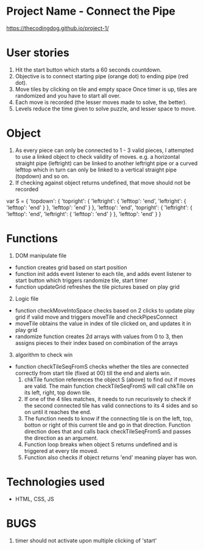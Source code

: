 # Project Name - Connect the Pipe

https://thecodingdog.github.io/project-1/

# User stories
1. Hit the start button which starts a 60 seconds countdown.
2. Objective is to connect starting pipe (orange dot) to ending pipe (red dot).
3. Move tiles by clicking on tile and empty space
Once timer is up, tiles are randomized and you have to start all over.
4. Each move is recorded (the lesser moves made to solve, the better).
5. Levels reduce the time given to solve puzzle, and lesser space to move.

# Object
1. As every piece can only be connected to 1 - 3 valid pieces, I attempted to use a linked object to check validity of moves.
e.g. a horizontal straight pipe (leftright) can be linked to another leftright pipe or a curved lefttop which in turn can only be linked to a vertical straight pipe (topdown) and so on.
2. If checking against object returns undefined, that move should not be recorded

var S = {
  'topdown': {
    'topright': {
      'leftright': {
        'lefttop': 'end',
        'leftright': {
          'lefttop': 'end'
        }
      },
      'lefttop': 'end'
    }
  },
  'lefttop': 'end',
  'topright': {
    'leftright': {
      'lefttop': 'end',
      'leftright': {
        'lefttop': 'end'
      }
    },
    'lefttop': 'end'
  }
}

# Functions
1. DOM manipulate file
- function creates grid based on start position
- function init adds event listener to each tile, and adds event listener to start button which triggers randomize tile, start timer
- function updateGrid refreshes the tile pictures based on play grid

2. Logic file
- function checkMoveIntoSpace checks based on 2 clicks to update play grid if valid move and triggers moveTile and checkPipesConnect
- moveTile obtains the value in index of tile clicked on, and updates it in play grid
- randomize function creates 2d arrays with values from 0 to 3, then assigns pieces to their index based on combination of the arrays

3. algorithm to check win
- function checkTileSeqFromS checks whether the tiles are connected correctly from start tile (fixed at 00) till the end and alerts win.
  1. chkTile function references the object S (above) to find out if moves are valid. The main function checkTileSeqFromS will call chkTile on its left, right, top down tile.
  2. If one of the 4 tiles matches, it needs to run recurisvely to check if the second connected tile has valid connections to its 4 sides and so on until it reaches the end.
  3. The function needs to know if the connecting tile is on the left, top, botton or right of this current tile and go in that direction. Function direction does that and calls back checkTileSeqFromS and passes the direction as an argument.
  4. Function loop breaks when object S returns undefined and is triggered at every tile moved.
  5. Function also checks if object returns 'end' meaning player has won.



# Technologies used
- HTML, CSS, JS

# BUGS
1. timer should not activate upon multiple clicking of 'start'
